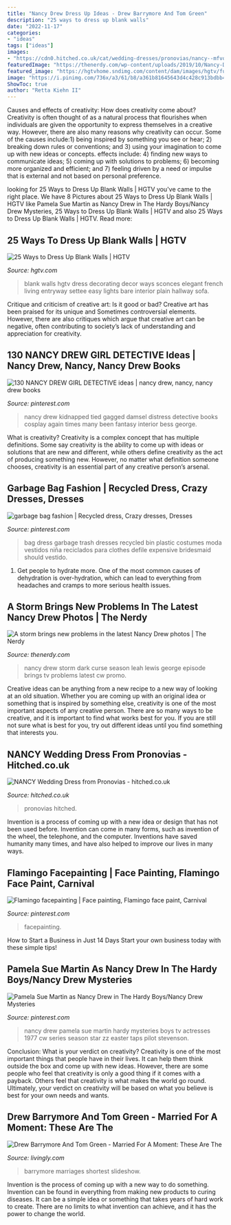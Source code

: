 ```yaml
---
title: "Nancy Drew Dress Up Ideas - Drew Barrymore And Tom Green"
description: "25 ways to dress up blank walls"
date: "2022-11-17"
categories:
- "ideas"
tags: ["ideas"]
images:
- "https://cdn0.hitched.co.uk/cat/wedding-dresses/pronovias/nancy--mfvo319481.jpg"
featuredImage: "https://thenerdy.com/wp-content/uploads/2019/10/Nancy-Drew-Season-1-Ep-03-06.jpg"
featured_image: "https://hgtvhome.sndimg.com/content/dam/images/hgtv/fullset/2013/10/2/0/DP_Jamie-Herzlinger-white-french-hallway-settee_v.jpg.rend.hgtvcom.616.822.suffix/1400982169995.jpeg"
image: "https://i.pinimg.com/736x/a3/61/b8/a361b81645643d4c428c913bdbb490bb.jpg"
ShowToc: true
author: "Retta Kiehn II"
---
```



Causes and effects of creativity: How does creativity come about?
Creativity is often thought of as a natural process that flourishes when individuals are given the opportunity to express themselves in a creative way. However, there are also many reasons why creativity can occur. Some of the causes include:1) being inspired by something you see or hear; 2) breaking down rules or conventions; and 3) using your imagination to come up with new ideas or concepts. effects include: 4) finding new ways to communicate ideas; 5) coming up with solutions to problems; 6) becoming more organized and efficient; and 7) feeling driven by a need or impulse that is external and not based on personal preference.

	

		
looking for 25 Ways to Dress Up Blank Walls | HGTV you've came to the right place. We have 8 Pictures about 25 Ways to Dress Up Blank Walls | HGTV like Pamela Sue Martin as Nancy Drew in The Hardy Boys/Nancy Drew Mysteries, 25 Ways to Dress Up Blank Walls | HGTV and also 25 Ways to Dress Up Blank Walls | HGTV. Read more:
		
    
## 25 Ways To Dress Up Blank Walls | HGTV

<img loading=lazy src="https://hgtvhome.sndimg.com/content/dam/images/hgtv/fullset/2013/10/2/0/DP_Jamie-Herzlinger-white-french-hallway-settee_v.jpg.rend.hgtvcom.616.822.suffix/1400982169995.jpeg" onerror="this.onerror=null;this.src='https://tse2.mm.bing.net/th?id=OIP.EPNUouMpYM2S_VhFZvlKQwHaJ4&amp;pid=15.1';" alt="25 Ways to Dress Up Blank Walls | HGTV">

_Source: hgtv.com_

>blank walls hgtv dress decorating decor ways sconces elegant french living entryway settee easy lights bare interior plain hallway sofa. 

	

Critique and criticism of creative art: Is it good or bad?
Creative art has been praised for its unique and Sometimes controversial elements. However, there are also critiques which argue that creative art can be negative, often contributing to society’s lack of understanding and appreciation for creativity.

    
## 130 NANCY DREW GIRL DETECTIVE Ideas | Nancy Drew, Nancy, Nancy Drew Books

<img loading=lazy src="https://i.pinimg.com/236x/17/f8/06/17f8060cce3fb0e1505ef7eac49140ef--nancy-dellolio-fanart.jpg" onerror="this.onerror=null;this.src='https://tse4.mm.bing.net/th?id=OIP.yHmWd9jwI6cBhQm9DWMakwAAAA&amp;pid=15.1';" alt="130 NANCY DREW GIRL DETECTIVE ideas | nancy drew, nancy, nancy drew books">

_Source: pinterest.com_

>nancy drew kidnapped tied gagged damsel distress detective books cosplay again times many been fantasy interior bess george. 

	

What is creativity?
Creativity is a complex concept that has multiple definitions. Some say creativity is the ability to come up with ideas or solutions that are new and different, while others define creativity as the act of producing something new. However, no matter what definition someone chooses, creativity is an essential part of any creative person’s arsenal.

    
## Garbage Bag Fashion | Recycled Dress, Crazy Dresses, Dresses

<img loading=lazy src="https://i.pinimg.com/736x/9b/71/b7/9b71b73628bd40b29a4897f18a7bb38c--fashion-competition-bin-bag.jpg" onerror="this.onerror=null;this.src='https://tse3.mm.bing.net/th?id=OIP.ADeaPh0BQ5leG_llkxEDkwHaLH&amp;pid=15.1';" alt="garbage bag fashion | Recycled dress, Crazy dresses, Dresses">

_Source: pinterest.com_

>bag dress garbage trash dresses recycled bin plastic costumes moda vestidos niña reciclados para clothes defile expensive bridesmaid should vestido. 

	

1. Get people to hydrate more. One of the most common causes of dehydration is over-hydration, which can lead to everything from headaches and cramps to more serious health issues.

    
## A Storm Brings New Problems In The Latest Nancy Drew Photos | The Nerdy

<img loading=lazy src="https://thenerdy.com/wp-content/uploads/2019/10/Nancy-Drew-Season-1-Ep-03-06.jpg" onerror="this.onerror=null;this.src='https://tse1.mm.bing.net/th?id=OIP.OWZeP2QRpOGg9Vr9mq2iywHaE8&amp;pid=15.1';" alt="A storm brings new problems in the latest Nancy Drew photos | The Nerdy">

_Source: thenerdy.com_

>nancy drew storm dark curse season leah lewis george episode brings tv problems latest cw promo. 

	

Creative ideas can be anything from a new recipe to a new way of looking at an old situation. Whether you are coming up with an original idea or something that is inspired by something else, creativity is one of the most important aspects of any creative person. There are so many ways to be creative, and it is important to find what works best for you. If you are still not sure what is best for you, try out different ideas until you find something that interests you.

    
## NANCY Wedding Dress From Pronovias - Hitched.co.uk

<img loading=lazy src="https://cdn0.hitched.co.uk/cat/wedding-dresses/pronovias/nancy--mfvo319481.jpg" onerror="this.onerror=null;this.src='https://tse3.mm.bing.net/th?id=OIP.X9TPWB_5oZ7jxTteR-MmnwHaKe&amp;pid=15.1';" alt="NANCY Wedding Dress from Pronovias - hitched.co.uk">

_Source: hitched.co.uk_

>pronovias hitched. 

	

Invention is a process of coming up with a new idea or design that has not been used before. Invention can come in many forms, such as invention of the wheel, the telephone, and the computer. Inventions have saved humanity many times, and have also helped to improve our lives in many ways.

    
## Flamingo Facepainting | Face Painting, Flamingo Face Paint, Carnival

<img loading=lazy src="https://i.pinimg.com/736x/13/a9/a5/13a9a5c0966297ae2472197eb3e2ef7d.jpg" onerror="this.onerror=null;this.src='https://tse4.mm.bing.net/th?id=OIP.p_S1Qe-eyDvawaWK5aWoaQHaNK&amp;pid=15.1';" alt="Flamingo facepainting | Face painting, Flamingo face paint, Carnival">

_Source: pinterest.com_

>facepainting. 

	

How to Start a Business in Just 14 Days
Start your own business today with these simple tips!

    
## Pamela Sue Martin As Nancy Drew In The Hardy Boys/Nancy Drew Mysteries

<img loading=lazy src="https://i.pinimg.com/736x/a3/61/b8/a361b81645643d4c428c913bdbb490bb.jpg" onerror="this.onerror=null;this.src='https://tse4.mm.bing.net/th?id=OIP.wqEXlwTngizKMjUqN6mDWwHaKW&amp;pid=15.1';" alt="Pamela Sue Martin as Nancy Drew in The Hardy Boys/Nancy Drew Mysteries">

_Source: pinterest.com_

>nancy drew pamela sue martin hardy mysteries boys tv actresses 1977 cw series season star zz easter taps pilot stevenson. 

	

Conclusion: What is your verdict on creativity?
Creativity is one of the most important things that people have in their lives. It can help them think outside the box and come up with new ideas. However, there are some people who feel that creativity is only a good thing if it comes with a payback. Others feel that creativity is what makes the world go round. Ultimately, your verdict on creativity will be based on what you believe is best for your own needs and wants.

    
## Drew Barrymore And Tom Green - Married For A Moment: These Are The

<img loading=lazy src="https://www2.pictures.livingly.com/bg/Charlie+s+Angels+Premiere+w45rB-uNu7hx.jpg" onerror="this.onerror=null;this.src='https://tse3.mm.bing.net/th?id=OIP.YISanKEYbnuD1rqF4-WDrwHaKQ&amp;pid=15.1';" alt="Drew Barrymore And Tom Green - Married For A Moment: These Are The">

_Source: livingly.com_

>barrymore marriages shortest slideshow. 

	

Invention is the process of coming up with a new way to do something. Invention can be found in everything from making new products to curing diseases. It can be a simple idea or something that takes years of hard work to create. There are no limits to what invention can achieve, and it has the power to change the world.

